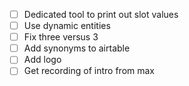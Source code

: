 - [ ] Dedicated tool to print out slot values
- [ ] Use dynamic entities
- [ ] Fix three versus 3
- [ ] Add synonyms to airtable
- [ ] Add logo
- [ ] Get recording of intro from max